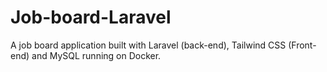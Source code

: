 # Job-board-Laravel
A job board application built with Laravel (back-end), Tailwind CSS (Front-end) and MySQL running on Docker.
